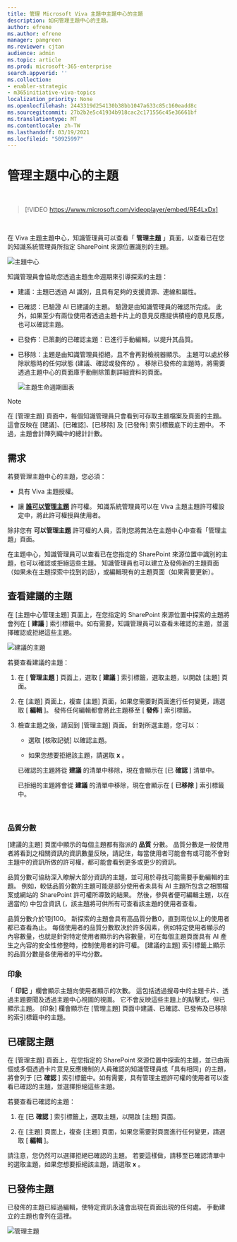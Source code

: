 ```yaml
---
title: 管理 Microsoft Viva 主題中主題中心的主題
description: 如何管理主題中心的主題。
author: efrene
ms.author: efrene
manager: pamgreen
ms.reviewer: cjtan
audience: admin
ms.topic: article
ms.prod: microsoft-365-enterprise
search.appverid: ''
ms.collection:
- enabler-strategic
- m365initiative-viva-topics
localization_priority: None
ms.openlocfilehash: 2443319d254130b38bb1047a633c85c160eadd8c
ms.sourcegitcommit: 27b2b2e5c41934b918cac2c171556c45e36661bf
ms.translationtype: MT
ms.contentlocale: zh-TW
ms.lasthandoff: 03/19/2021
ms.locfileid: "50925997"
---
```

# <a name="manage-topics-in-the-topic-center"></a>管理主題中心的主題 

</br>

> [!VIDEO https://www.microsoft.com/videoplayer/embed/RE4LxDx]  

</br>


在 Viva 主題主題中心，知識管理員可以查看「 **管理主題** 」頁面，以查看已在您的知識系統管理員所指定 SharePoint 來源位置識別的主題。  

   ![主題中心](../media/knowledge-management/topic-center.png) </br> 



知識管理員會協助您透過主題生命週期來引導探索的主題：

- 建議：主題已透過 AI 識別，且具有足夠的支援資源、連線和屬性。
- 已確認：已驗證 AI 已建議的主題。 驗證是由知識管理員的確認所完成。 此外，如果至少有兩位使用者透過主題卡片上的意見反應提供積極的意見反應，也可以確認主題。
- 已發佈：已策劃的已確認主題：已進行手動編輯，以提升其品質。
- 已移除：主題是由知識管理員拒絕，且不會再對檢視器顯示。 主題可以處於移除狀態時的任何狀態 (建議、確認或發佈的) 。 移除已發佈的主題時，將需要透過主題中心的頁面庫手動刪除策劃詳細資料的頁面。

   ![主題生命週期圖表](../media/knowledge-management/topic-lifecycle.png) </br> 

> [!Note] 
> 在 [管理主題] 頁面中，每個知識管理員只會看到可存取主題檔案及頁面的主題。 這會反映在 [建議]、[已確認]、[已移除] 及 [已發佈] 索引標籤底下的主題中。 不過，主題會計陣列織中的總計計數。

## <a name="requirements"></a>需求

若要管理主題中心的主題，您必須：
- 具有 Viva 主題授權。

- 讓 [**誰可以管理主題**](./topic-experiences-user-permissions.md) 許可權。 知識系統管理員可以在 Viva 主題主題許可權設定中，將此許可權授與使用者。 

除非您有 **可以管理主題** 許可權的人員，否則您將無法在主題中心中查看「管理主題」頁面。

在主題中心，知識管理員可以查看已在您指定的 SharePoint 來源位置中識別的主題，也可以確認或拒絕這些主題。 知識管理員也可以建立及發佈新的主題頁面（如果未在主題探索中找到的話），或編輯現有的主題頁面（如果需要更新）。


## <a name="review-suggested-topics"></a>查看建議的主題

在 [主題中心管理主題] 頁面上，在您指定的 SharePoint 來源位置中探索的主題將會列在 [ **建議** ] 索引標籤中。如有需要，知識管理員可以查看未確認的主題，並選擇確認或拒絕這些主題。

   ![建議的主題](../media/knowledge-management/quality-score.png) </br> 

若要查看建議的主題：

1. 在 [ **管理主題** ] 頁面上，選取 [ **建議** ] 索引標籤，選取主題，以開啟 [主題] 頁面。</br>

2. 在 [主題] 頁面上，複查 [主題] 頁面，如果您需要對頁面進行任何變更，請選取 [ **編輯** ]。 發佈任何編輯都會將此主題移至 [ **發佈** ] 索引標籤。

3. 檢查主題之後，請回到 [管理主題] 頁面。 針對所選主題，您可以：

   - 選取 [核取記號] 以確認主題。
    
   - 如果您想要拒絕該主題，請選取 **x** 。

    已確認的主題將從 **建議** 的清單中移除，現在會顯示在 [已 **確認** ] 清單中。

    已拒絕的主題將會從 **建議** 的清單中移除，現在會顯示在 [ **已移除** ] 索引標籤中。

   </br> 

### <a name="quality-score"></a>品質分數

[建議的主題] 頁面中顯示的每個主題都有指派的 <b>品質</b> 分數。 品質分數是一般使用者將看到之相關資訊的資訊數量反映，請記住，每當使用者可能會有或可能不會對主題中的資訊所做的許可權，都可能會看到更多或更少的資訊。 

品質分數可協助深入瞭解大部分資訊的主題，並可用於尋找可能需要手動編輯的主題。  例如，較低品質分數的主題可能是部分使用者未具有 AI 主題所包含之相關檔案或網站的 SharePoint 許可權所導致的結果。 然後，參與者便可編輯主題，以在適當的) 中包含資訊 (，該主題將可供所有可查看該主題的使用者查看。

品質分數介於1到100。 新探索的主題會具有高品質分數0，直到兩位以上的使用者都已查看為止。 每個使用者的品質分數取決於許多因素，例如特定使用者顯示的內容數量，也就是針對特定使用者顯示的內容數量，可在每個主題頁面具有 AI 產生之內容的安全性修整時，控制使用者的許可權。 [建議的主題] 索引標籤上顯示的品質分數是各使用者的平均分數。

### <a name="impressions"></a>印象

「 <b>印記</b> 」欄會顯示主題向使用者顯示的次數。 這包括透過搜尋中的主題卡片、透過主題要聞及透過主題中心視圖的視圖。 它不會反映這些主題上的點擊式，但已顯示主題。 [印象] 欄會顯示在 [管理主題] 頁面中建議、已確認、已發佈及已移除的索引標籤中的主題。


## <a name="confirmed-topics"></a>已確認主題

在 [管理主題] 頁面上，在您指定的 SharePoint 來源位置中探索的主題，並已由兩個或多個透過卡片意見反應機制的人員確認的知識管理員或「具有相同」的主題，將會列于 [已 **確認** ] 索引標籤中。如有需要，具有管理主題許可權的使用者可以查看已確認的主題，並選擇拒絕這些主題。

若要查看已確認的主題：

1. 在 [已 **確認** ] 索引標籤上，選取主題，以開啟 [主題] 頁面。</br>

2. 在 [主題] 頁面上，複查 [主題] 頁面，如果您需要對頁面進行任何變更，請選取 [ **編輯** ]。

請注意，您仍然可以選擇拒絕已確認的主題。  若要這樣做，請移至已確認清單中的選取主題，如果您想要拒絕該主題，請選取 **x** 。

## <a name="published-topics"></a>已發佈主題
已發佈的主題已經過編輯，使特定資訊永遠會出現在頁面出現的任何處。 手動建立的主題也會列在這裡。

   ![管理主題](../media/knowledge-management/manage-topics-new.png) </br>